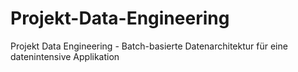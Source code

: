 # Projekt-Data-Engineering
Projekt Data Engineering - Batch-basierte Datenarchitektur für eine datenintensive Applikation
